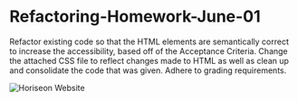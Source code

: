 
# Refactoring-Homework-June-01

Refactor existing code so that the HTML elements are semantically correct to increase the accessibility, based off of the Acceptance Criteria. Change the attached CSS file to reflect changes made to HTML as well as clean up and consolidate the code that was given. Adhere to grading requirements.



![Horiseon Website](https://user-images.githubusercontent.com/84198162/119403247-076e5480-bcac-11eb-813b-d1212f603cb2.png)
